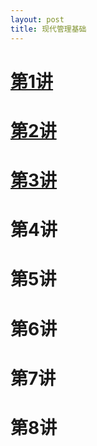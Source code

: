 ```yaml
---
layout: post
title: 现代管理基础
---
```


# [第1讲](https://github.com/sherylman/sherylman.github.com/raw/master/manage/%E7%AC%AC1%E8%AE%B2%20%E5%AF%BC%E8%AE%BA.pdf)

# [第2讲](https://github.com/sherylman/sherylman.github.com/raw/master/manage/%E7%AC%AC2%E8%AE%B2%20%E7%AE%A1%E7%90%86%E8%80%85.pdf)

# [第3讲](https://github.com/sherylman/sherylman.github.com/raw/master/manage/%E7%AC%AC3%E8%AE%B2%20%E7%AE%A1%E7%90%86%E6%80%9D%E6%83%B3%E7%9A%84%E6%BC%94%E5%8F%98.pdf)

# 第4讲

# 第5讲

# 第6讲

# 第7讲

# 第8讲
